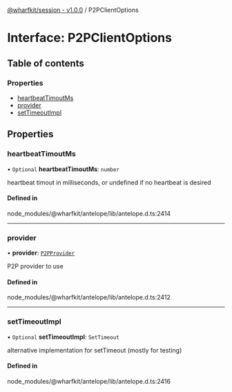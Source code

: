 [@wharfkit/session - v1.0.0](/docs/testREADME.md) / P2PClientOptions

# Interface: P2PClientOptions

## Table of contents

### Properties

- [heartbeatTimoutMs](/docs/testinterfaces/P2PClientOptions.md#heartbeattimoutms)
- [provider](/docs/testinterfaces/P2PClientOptions.md#provider)
- [setTimeoutImpl](/docs/testinterfaces/P2PClientOptions.md#settimeoutimpl)

## Properties

### heartbeatTimoutMs

• `Optional` **heartbeatTimoutMs**: `number`

heartbeat timout in milliseconds, or undefined if no heartbeat is desired

#### Defined in

node_modules/@wharfkit/antelope/lib/antelope.d.ts:2414

___

### provider

• **provider**: [`P2PProvider`](/docs/testinterfaces/P2PProvider.md)

P2P provider to use

#### Defined in

node_modules/@wharfkit/antelope/lib/antelope.d.ts:2412

___

### setTimeoutImpl

• `Optional` **setTimeoutImpl**: `SetTimeout`

alternative implementation for setTimeout (mostly for testing)

#### Defined in

node_modules/@wharfkit/antelope/lib/antelope.d.ts:2416
